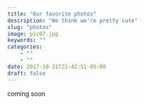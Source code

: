```yaml
---
title: "Our favorite photos"
description: "We think we're pretty cute"
slug: "photos"
image: pic07.jpg
keywords: ""
categories:
    - ""
    - ""
date: 2017-10-31T22:42:51-05:00
draft: false
---
```


coming soon